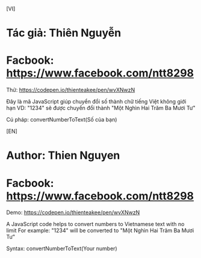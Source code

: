 [VI]
# Tác giả: Thiên Nguyễn
# Facbook: https://www.facebook.com/ntt8298

Thử: https://codepen.io/thienteakee/pen/wvXNwzN

Đây là mã JavaScript giúp chuyển đổi số thành chữ tiếng Việt không giới hạn
VD: "1234" sẽ được chuyển đổi thành "Một Nghìn Hai Trăm Ba Mươi Tư"

Cú pháp: convertNumberToText(Số của bạn)

[EN]
# Author: Thien Nguyen
# Facbook: https://www.facebook.com/ntt8298

Demo: https://codepen.io/thienteakee/pen/wvXNwzN

A JavaScript code helps to convert numbers to Vietnamese text with no limit
For example: "1234" will be converted to "Một Nghìn Hai Trăm Ba Mươi Tư"

Syntax: convertNumberToText(Your number)
